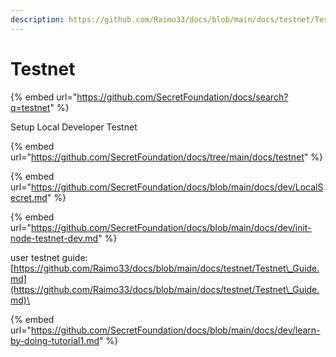 ```yaml
---
description: https://github.com/Raimo33/docs/blob/main/docs/testnet/Testnet_Guide.md
---
```


# Testnet

{% embed url="https://github.com/SecretFoundation/docs/search?q=testnet" %}

Setup Local Developer Testnet&#x20;

{% embed url="https://github.com/SecretFoundation/docs/tree/main/docs/testnet" %}

{% embed url="https://github.com/SecretFoundation/docs/blob/main/docs/dev/LocalSecret.md" %}

{% embed url="https://github.com/SecretFoundation/docs/blob/main/docs/dev/init-node-testnet-dev.md" %}

user testnet guide:\
[https://github.com/Raimo33/docs/blob/main/docs/testnet/Testnet\_Guide.md](https://github.com/Raimo33/docs/blob/main/docs/testnet/Testnet\_Guide.md)\




{% embed url="https://github.com/SecretFoundation/docs/blob/main/docs/dev/learn-by-doing-tutorial1.md" %}
